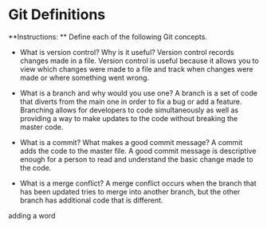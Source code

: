# Git Definitions

**Instructions: ** Define each of the following Git concepts.

* What is version control?  Why is it useful?
Version control records changes made in a file. Version control is useful because it allows you to view which changes were made to a file and track when changes were made or where something went wrong.

* What is a branch and why would you use one?
A branch is a set of code that diverts from the main one in order to fix a bug or add a feature. Branching allows for developers to code simultaneously as well as providing a way to make updates to the code without breaking the master code.

* What is a commit? What makes a good commit message?
A commit adds the code to the master file. A good commit message is descriptive enough for a person to read and understand the basic change made to the code.

* What is a merge conflict?
A merge conflict occurs when the branch that has been updated tries to merge into another branch, but the other branch has additional code that is different.

adding a word